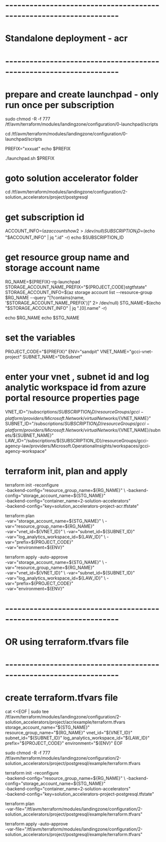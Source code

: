 # ------------------------------------------------------------------
# Standalone deployment - acr
# ------------------------------------------------------------------

# prepare and create launchpad - only run once per subscription

sudo chmod -R -f 777 /tf/avm/terraform/modules/landingzone/configuration/0-launchpad/scripts

cd /tf/avm/terraform/modules/landingzone/configuration/0-launchpad/scripts

PREFIX="xxxuat"
echo $PREFIX

./launchpad.sh $PREFIX

# goto solution accelerator folder
cd /tf/avm/terraform/modules/landingzone/configuration/2-solution_accelerators/project/postgresql

# get subscription id
ACCOUNT_INFO=$(az account show 2> /dev/null)
SUBSCRIPTION_ID=$(echo "$ACCOUNT_INFO" | jq ".id" -r)
echo $SUBSCRIPTION_ID

# get resource group name and storage account name
RG_NAME=${PREFIX}-rg-launchpad
STORAGE_ACCOUNT_NAME_PREFIX="${PROJECT_CODE}stgtfstate"
STORAGE_ACCOUNT_INFO=$(az storage account list --resource-group $RG_NAME --query "[?contains(name, '$STORAGE_ACCOUNT_NAME_PREFIX')]" 2> /dev/null)
STG_NAME=$(echo "$STORAGE_ACCOUNT_INFO" | jq ".[0].name" -r)

echo $RG_NAME
echo $STG_NAME

# set the variables
PROJECT_CODE="${PREFIX}"
ENV="sandpit"
VNET_NAME="gcci-vnet-project"
SUBNET_NAME="DbSubnet"

# enter your vnet , subnet id and log analytic workspace id from azure portal resource properties page
VNET_ID="/subscriptions/${SUBSCRIPTION_ID}/resourceGroups/gcci-platform/providers/Microsoft.Network/virtualNetworks/${VNET_NAME}"
SUBNET_ID="/subscriptions/${SUBSCRIPTION_ID}/resourceGroups/gcci-platform/providers/Microsoft.Network/virtualNetworks/${VNET_NAME}/subnets/${SUBNET_NAME}"
LAW_ID="/subscriptions/${SUBSCRIPTION_ID}/resourceGroups/gcci-agency-law/providers/Microsoft.OperationalInsights/workspaces/gcci-agency-workspace"

# terraform init, plan and apply

terraform init  -reconfigure \
-backend-config="resource_group_name=${RG_NAME}" \
-backend-config="storage_account_name=${STG_NAME}" \
-backend-config="container_name=2-solution-accelerators" \
-backend-config="key=solution_accelerators-project-acr.tfstate"

terraform plan \
-var="storage_account_name=${STG_NAME}" \
-var="resource_group_name=${RG_NAME}" \
-var="vnet_id=${VNET_ID}" \
-var="subnet_id=${SUBNET_ID}" \
-var="log_analytics_workspace_id=${LAW_ID}"  \
-var="prefix=${PROJECT_CODE}"  \
-var="environment=${ENV}" 

terraform apply -auto-approve \
-var="storage_account_name=${STG_NAME}" \
-var="resource_group_name=${RG_NAME}" \
-var="vnet_id=${VNET_ID}" \
-var="subnet_id=${SUBNET_ID}" \
-var="log_analytics_workspace_id=${LAW_ID}" \
-var="prefix=${PROJECT_CODE}"  \
-var="environment=${ENV}" 

# ------------------------------------------------------------------
# OR using terraform.tfvars file
# ------------------------------------------------------------------

# create terraform.tfvars file
cat <<EOF | sudo tee /tf/avm/terraform/modules/landingzone/configuration/2-solution_accelerators/project/acr/example/terraform.tfvars
storage_account_name="${STG_NAME}"
resource_group_name="${RG_NAME}"
vnet_id="${VNET_ID}"
subnet_id="${SUBNET_ID}"
log_analytics_workspace_id="${LAW_ID}"
prefix="${PROJECT_CODE}"
environment="${ENV}"
EOF

sudo chmod -R -f 777 /tf/avm/terraform/modules/landingzone/configuration/2-solution_accelerators/project/postgresql/example/terraform.tfvars

terraform init  -reconfigure \
-backend-config="resource_group_name=${RG_NAME}" \
-backend-config="storage_account_name=${STG_NAME}" \
-backend-config="container_name=2-solution-accelerators" \
-backend-config="key=solution_accelerators-project-postgresql.tfstate"

terraform plan \
-var-file="/tf/avm/terraform/modules/landingzone/configuration/2-solution_accelerators/project/postgresql/example/terraform.tfvars" 

terraform apply -auto-approve \
-var-file="/tf/avm/terraform/modules/landingzone/configuration/2-solution_accelerators/project/postgresql/example/terraform.tfvars" 

